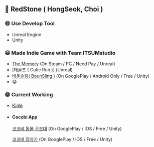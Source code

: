 ## 👋 RedStone ( HongSeok, Choi )

### 😄 Use Develop Tool 
- Unreal Engine
- Unity

### 😁 Made Indie Game with Team ITSUMstudio
- [The Memory](https://store.steampowered.com/app/946380/TheMemory/)  (On Steam / PC / Need Pay / Unreal)
- [데굴즈 ( Cutie Run )] (Unreal)
- [바운슬링( BounSling )](https://play.google.com/store/apps/details?id=com.TNPC.BounSling) (On GooglePlay / Android Only / Free / Unity)
- 😁

### 😁 Current Working
- [Kigle](https://kigle.co.kr/)
- #### Cocobi App
  [코코비 동물 구조대](https://play.google.com/store/apps/details?id=com.kigle.cocobi.animalrescue) (On GooglePlay / iOS / Free / Unity)

  [코코비 잠자기](https://play.google.com/store/apps/details?id=com.kigle.cocobi.goodnight&hl=ko&gl=US) (On GooglePlay / iOS / Free / Unity)
<!--
**baw6114/baw6114** is a ✨ _special_ ✨ repository because its `README.md` (this file) appears on your GitHub profile.

Here are some ideas to get you started:

- 🔭 I’m currently working on ...
- 🌱 I’m currently learning ...
- 👯 I’m looking to collaborate on ...
- 🤔 I’m looking for help with ...
- 💬 Ask me about ...
- 📫 How to reach me: ...
- 😄 Pronouns: ...
- ⚡ Fun fact: ...
-->
